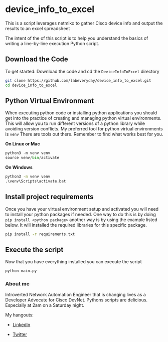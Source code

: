 # device_info_to_excel

This is a script leverages netmiko to gather Cisco device info and output the results to an excel spreadsheet

The intent of the of this script is to help you understand the basics of writing a line-by-line execution Python script.

## Download the Code

To get started: Download the code and cd the `DeviceInfoToExcel` directory

```bash
git clone https://github.com/labeveryday/device_info_to_excel.git
cd device_info_to_excel
```

## Python Virtual Environment

When executing python code or installing python applications you should get into the practice of creating and managing python virtual environments.
This will allow you to run different versions of a python library while avoiding version conflicts. My preferred tool for python virtual environments is `venv`
There are tools out there. Remember to find what works best for you.

**On Linux or Mac**

```python
python3 -m venv venv
source venv/bin/activate
```

**On Windows**

```cmd
python3 -m venv venv
.\venv\Scripts\activate.bat
```

## Install project requirements

Once you have your virtual environment setup and activated you will need to install your python packages if needed. One way to do this is by doing `pip install <python package>` another way is by using the
example listed below. It will installed the required libraries for this specific package.

```bash
pip install -r requirements.txt
```

## Execute the script

Now that you have everything installed you can execute the script

```bash
python main.py
```

### About me

Introverted Network Automation Engineer that is changing lives as a Developer Advocate for Cisco DevNet. Pythons scripts are delicious. Especially at 2am on a Saturday night. 

My hangouts:

- [LinkedIn](https://www.linkedin.com/in/duanlightfoot/)

- [Twitter](https://twitter.com/labeveryday)
